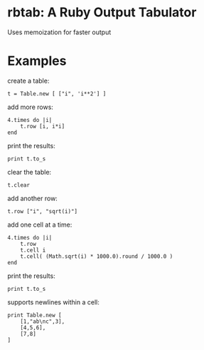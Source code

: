rbtab: A Ruby Output Tabulator
==

Uses memoization for faster output

# Examples

create a table:

	t = Table.new [ ["i", 'i**2'] ]

add more rows:

	4.times do |i|
		t.row [i, i*i]
	end

print the results:

	print t.to_s

clear the table:

	t.clear
	
add another row:

	t.row ["i", "sqrt(i)"]

add one cell at a time:
	
	4.times do |i|
		t.row
		t.cell i
		t.cell( (Math.sqrt(i) * 1000.0).round / 1000.0 )
	end

print the results:

	print t.to_s

supports newlines within a cell:

	print Table.new [
		[1,"ab\nc",3],
		[4,5,6],
		[7,8]
	]

